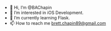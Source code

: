 - 👋 Hi, I’m @BAChapin
- 👀 I’m interested in iOS Development.
- 🌱 I’m currently learning Flask.
- 📫 How to reach me brett.chapin89@gmail.com

<!---
BAChapin/BAChapin is a ✨ special ✨ repository because its `README.md` (this file) appears on your GitHub profile.
You can click the Preview link to take a look at your changes.
--->
